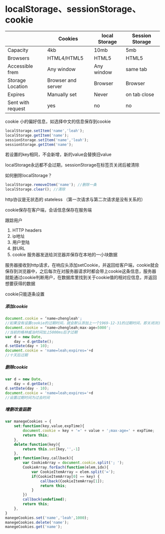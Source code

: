 # localStorage、sessionStorage、cookie

|                   | Cookies            | local Storage | Session Storage |
| ----------------- | ------------------ | ------------- | --------------- |
| Capacity          | 4kb                | 10mb          | 5mb             |
| Browsers          | HTML4/HTML5        | HTML5         | HTML5           |
| Accessible frem   | Any window         | Any window    | same tab        |
| Storage Location  | Browser and server | Browser       | Browser         |
| Expires           | Manually set       | Never         | on tab close    |
| Sent with request | yes                | no            | no              |

cookie 小的偏好信息，如选择中文的信息保存到cookie

```js
localStorage.setItem('name','leah');
localStorage.getItem('name');
sessionStorage.setItem('name','leah');
sessionStorage.getItem('name');
```

若设置的key相同，不会新增，新的value会替换旧value

localStorage永远都不会过期，sessionStorage在标签页关闭后被清除

如何删除localStorage？

```js
localStorage.removeItem('name'); //删除一条
localStorage.clear(); //清除
```



http协议是无状态的 stateless （第一次请求与第二次请求是没有关系的）

cookie保存在客户端，会话信息保存在服务端

跟踪用户

1. HTTP headers
2. ip地址
3. 用户登陆
4. 胖URL
5. cookie  服务器发送给浏览器并保存在本地的一小块数据

服务器接收到http请求，在响应头添加setCookie，并返回给客户端，cookie就会保存到浏览器中，之后每次在对服务器请求时都会带上cookie这条信息，服务器就能通过cookie判断用户，在数据库里找到关于cookie值的相对应信息，并返回想要获得的数据 

cookie只能逐条设置

##### 添加cookie

```js
document.cookie = ‘name=zhengleah';
//如果没有设置cookie的过期时间，就会默认添加上一个1969-12-31的过期时间，即关闭浏览器后就会删除的cookie
document.cookie = ‘name=zhengleah;max-age=5000';
//当前的格林威治时间加上5000ms后才过期
var d = new Date,
    day = d.getDate();
d.setDate(day + 10);
document.cookie = 'name=leah;expires='+d
//十天后过期
```

##### 删除cookie

```js
var d = new Date,
    day = d.getDate();
d.setDate(day - 10);
document.cookie = 'name=leah;expires='+d
//设置过期时间为过去时间
```



##### 增删改查函数

```js
var manegeCookies = {
	set:function(key,value,expTime){
		document.cookie = key + '=' + value + ';max-age=' + expTime;
        return this;
	},
	delete:function(key){
		return this.set[key,'',-1]
	},
	get:function(key,callback){
		var CookieArray = document.cookie.split('; ');
        CookieArray.forEach(function(elem,idx){
            var CookieItemArray = elem.split('=');
            if(CookieItemArray[0] == key) {
                callback(CookieItemArray[1]);
                return this;
            }
        })
        callback(undefined);
        return this;
	},
}
manegeCookies.set('name','leah',1000);
manegeCookies.delete('name');
manegeCookies.get('name');
```

